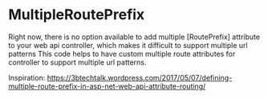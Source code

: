 # MultipleRoutePrefix
Right now, there is no option available to add multiple [RoutePrefix] attribute to your web api controller,  which makes it difficult to support multiple url patterns This code helps to have custom multiple route attributes for controller to support multiple url patterns.


Inspiration: https://3btechtalk.wordpress.com/2017/05/07/defining-multiple-route-prefix-in-asp-net-web-api-attribute-routing/
